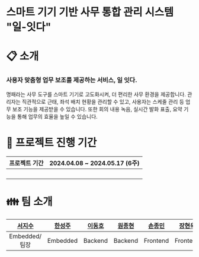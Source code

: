 # **스마트 기기 기반 사무 통합 관리 시스템** "일-잇다"

# :clipboard: 소개
### 사용자 맞춤형 업무 보조를 제공하는 서비스, 일 잇다.<br/>
명패라는 사무 도구를 스마트 기기로 고도화시켜, 더 편리한 사무 환경을 제공합니다. 관리자는 직관적으로 근태, 좌석 배치 현황을 관리할 수 있고, 사용자는 스케줄 관리 등 업무 보조 기능을 제공받을 수 있습니다. 또한 회의 내용 녹음, 실시간 발화 표출, 요약 기능을 통해 업무의 효율을 높일 수 있습니다.
<br/>


# :date: 프로젝트 진행 기간
| 프로젝트 기간 | 2024.04.08 ~ 2024.05.17 (6주) |
| --- | --- |
|<br/>||



# :family: 팀 소개

<div align="center">

|**[서지수](https://github.com/Bada35)**|**[한성주](https://github.com/RosaDamascena)**|**[이동호](https://zircon-iguana-6e3.notion.site/f5e94fbfc279454b8683b256bfc980bf?pvs=4)**|**[원종현](https://github.com/www-jong)**|**[손종민](https://tasteful-libra-0be.notion.site/SSAFY-IT-_-e85fc8f05a7f4f89bf8dd61f995d95b9)**|**[장현욱](https://github.com/JhyunW)** |
| :---------------------------------------------------------------------------------------------------------------------------: | :---------------------------------------------------------------------------------------------------------------------------: | :---------------------------------------------------------------------------------------------------------------------------: | :---------------------------------------------------------------------------------------------------------------------------: | :---------------------------------------------------------------------------------------------------------------------------: | :---------------------------------------------------------------------------------------------------------------------------: |
|Embedded/팀장|Embedded|Backend|Backend|Frontend|Frontend|

</div>

<br/>